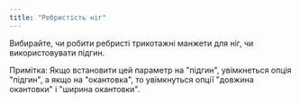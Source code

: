```yaml
---
title: "Ребристість ніг"
---
```


Вибирайте, чи робити ребристі трикотажні манжети для ніг, чи використовувати підгин.

Примітка: Якщо встановити цей параметр на "підгин", увімкнеться опція "підгин", а якщо на "окантовка", то увімкнуться опції "довжина окантовки" і "ширина окантовки".
